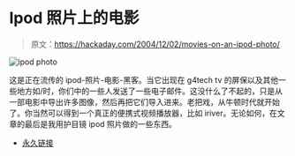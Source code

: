 # Ipod 照片上的电影

> 原文：<https://hackaday.com/2004/12/02/movies-on-an-ipod-photo/>

![ipod photo](img/b5d2d2841c9590affc04716613fcd346.png)

这是正在流传的 ipod-照片-电影-黑客。当它出现在 g4tech tv 的屏保以及其他一些地方如/时，你们中的一些人发送了一些电子邮件。这没什么了不起的，只是从一部电影中导出许多图像，然后再把它们导入进来。老把戏，从牛顿时代就开始了。你当然可以得到一个真正的便携式视频播放器，比如 iriver。无论如何，在文章的最后是我用护目镜 ipod 照片做的一些东西。

*   [永久链接](http://www.engadget.com/entry/3756421320807387/)